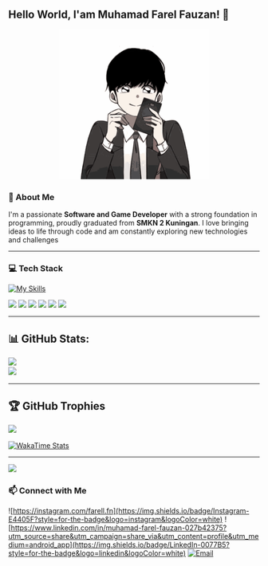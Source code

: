 
## Hello World, I'am Muhamad Farel Fauzan! 👋

<!--
**arell74/arell74** is a ✨ _special_ ✨ repository because its `README.md` (this file) appears on your GitHub profile.

Here are some ideas to get you started:

- 🔭 I’m currently working on ...
- 🌱 I’m currently learning ...
- 👯 I’m looking to collaborate on ...
- 🤔 I’m looking for help with ...
- 💬 Ask me about ...
- 📫 How to reach me: ...
- 😄 Pronouns: ...
- ⚡ Fun fact: ...
-->

<div align="center">
  <img src="images/orv-omniscient-reader.gif" alt="kdj" width="300"/>
</div>

### **🚀 About Me**
I'm a passionate **Software and Game Developer** with a strong foundation in programming, proudly graduated from **SMKN 2 Kuningan**. I love bringing ideas to life through code and am constantly exploring new technologies and challenges

---
### **💻  Tech Stack**

[![My Skills](https://skillicons.dev/icons?i=html,css,php,java,cpp,js,dart,tailwind&theme=light)](https://skillicons.dev)

<img src="https://img.shields.io/badge/Laravel-FF2D20?style=for-the-badge&logo=laravel&logoColor=white" />
<img src="https://img.shields.io/badge/Codeigniter-EF4223?style=for-the-badge&logo=codeigniter&logoColor=white" />
<img src="https://img.shields.io/badge/next%20js-000000?style=for-the-badge&logo=nextdotjs&logoColor=white" />
<img src="https://img.shields.io/badge/Tailwind_CSS-38B2AC?style=for-the-badge&logo=tailwind-css&logoColor=white" />

<img src="https://img.shields.io/badge/Bootstrap-563D7C?style=for-the-badge&logo=bootstrap&logoColor=white" />


<img src="https://img.shields.io/badge/Flutter-02569B?style=for-the-badge&logo=flutter&logoColor=white" />

---



## 📊 **GitHub Stats:**
![](https://github-readme-stats.vercel.app/api?username=arell74&theme=default&hide_border=false&include_all_commits=false&count_private=false)<br/>
![](https://nirzak-streak-stats.vercel.app/?user=arell74&theme=default&hide_border=false)

---

## 🏆 **GitHub Trophies**
![](https://github-profile-trophy.vercel.app/?username=arell74&theme=default&no-frame=false&no-bg=false&margin-w=4)

[![WakaTime Stats](https://github-readme-stats.vercel.app/api/wakatime?username=farelfwzn)](https://wakatime.com/@farelfwzn)

---
[![](https://visitcount.itsvg.in/api?id=arell74&icon=5&color=13)](https://visitcount.itsvg.in)

### **📫  Connect with Me**
![https://instagram.com/farell.fn](https://img.shields.io/badge/Instagram-E4405F?style=for-the-badge&logo=instagram&logoColor=white) ![https://www.linkedin.com/in/muhamad-farel-fauzan-027b42375?utm_source=share&utm_campaign=share_via&utm_content=profile&utm_medium=android_app](https://img.shields.io/badge/LinkedIn-0077B5?style=for-the-badge&logo=linkedin&logoColor=white) [![Email](https://img.shields.io/badge/Email-D14836?style=for-the-badge&logo=gmail&logoColor=white)](mailto:farelfauzan36@gmail.com)
